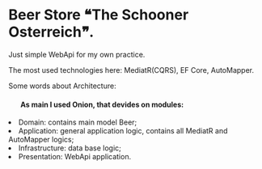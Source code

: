 # Beer Store ❝The Schooner Osterreich❞.
Just simple WebApi for my own practice.
<p>The most used technologies here: MediatR(CQRS), EF Core, AutoMapper.
<p>Some words about Architecture:
<ul><h4>As main I used Onion, that devides on modules:</h4></ul>
  <li>Domain: contains main model Beer;</li>
  <li>Application: general application logic, contains all MediatR and AutoMapper logics;</li>
  <li>Infrastructure: data base logic;</li>
  <li>Presentation: WebApi application.</li>
